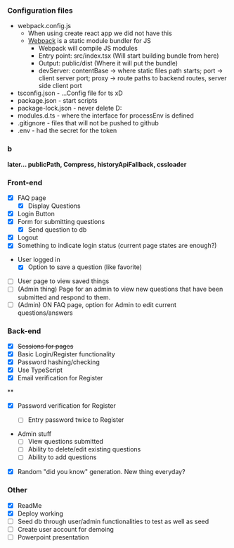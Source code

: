 ### Configuration files

-   webpack.config.js
    -   When using create react app we did not have this
    -   [Webpack](https://webpack.js.org/) is a static module bundler for JS
        -   Webpack will compile JS modules
        -   Entry point: src/index.tsx (Will start building bundle from here)
        -   Output: public/dist (Where it will put the bundle)
        -   devServer: contentBase -> where static files path starts; port -> client server port; proxy -> route paths to backend routes, server side client port
-   tsconfig.json - ...Config file for ts xD
-   package.json - start scripts
-   package-lock.json - never delete D:
-   modules.d.ts - where the interface for processEnv is defined
-   .gitignore - files that will not be pushed to github
-   .env - had the secret for the token

### b

**later... publicPath, Compress, historyApiFallback, cssloader**

### Front-end

-   [x] FAQ page
    -   [x] Display Questions
-   [x] Login Button
-   [x] Form for submitting questions
    -   [x] Send question to db
-   [x] Logout
-   [x] Something to indicate login status (current page states are enough?)
-   User logged in
    -   [x] Option to save a question (like favorite)
-   [ ] User page to view saved things
-   [ ] (Admin thing) Page for an admin to view new questions that have been submitted and respond to them.
-   [ ] (Admin) ON FAQ page, option for Admin to edit current questions/answers

### Back-end

-   [x] ~~Sessions for pages~~
-   [x] Basic Login/Register functionality
-   [x] Password hashing/checking
-   [x] Use TypeScript
-   [x] Email verification for Register

\*\*

-   [x] Password verification for Register

    -   [ ] Entry password twice to Register

-   Admin stuff
    -   [ ] View questions submitted
    -   [ ] Ability to delete/edit existing questions
    -   [ ] Ability to add questions
-   [x] Random "did you know" generation. New thing everyday?

### Other

-   [x] ReadMe
-   [x] Deploy working
-   [ ] Seed db through user/admin functionalities to test as well as seed
-   [ ] Create user account for demoing
-   [ ] Powerpoint presentation
